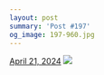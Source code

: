 ```yaml
---
layout: post
summary: 'Post #197'
og_image: 197-960.jpg
---
```


<p>
  <time>
    <a href="/197">April 21, 2024</a>
  </time>
  <a href="/197">
    <img src="{{ site.assets_url }}/197-480.jpg" srcset="{{ site.assets_url }}/197-240.jpg 240w, {{ site.assets_url }}/197-480.jpg 480w, {{ site.assets_url }}/197-720.jpg 720w, {{ site.assets_url }}/197-960.jpg 960w" sizes="(min-width: 700px) 50vw, calc(100vw - 2rem)" />
  </a>
</p>
